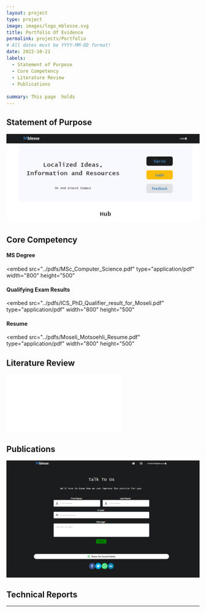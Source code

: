 ```yaml
---
layout: project
type: project
image: images/logo_mblesse.svg
title: Portfolio Of Evidence
permalink: projects/Portfolio
# All dates must be YYYY-MM-DD format!
date: 2022-10-21
labels:
  - Statement of Purpose
  - Core Competency
  - Literature Review
  - Publications

summary: This page  holds
---
```



## Statement of Purpose

<img class="ui image" src="../images/landing.png">

## Core Competency

#### MS Degree

<embed
    src="../pdfs/MSc_Computer_Science.pdf" 
    type="application/pdf"
    width="800"
    height="500"
>

#### Qualifying Exam Results

<embed 
    src="../pdfs/ICS_PhD_Qualifier_result_for_Moseli.pdf" 
    type="application/pdf"
    width="800"
    height="500"
>

#### Resume

<embed 
    src="../pdfs/Moseli_Motsoehli_Resume.pdf" 
    type="application/pdf"
    width="800"
    height="500"
>

## Literature Review

<embed src="/blog/images/xxx.pdf" type="application/pdf">

## Publications

<img class="ui image" src="../images/feedback.png">

## Technical Reports
-----
